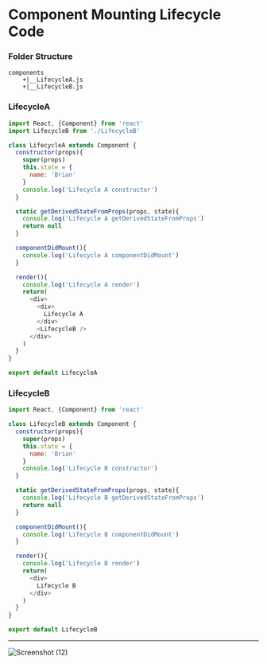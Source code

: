 # Component Mounting Lifecycle Code

### Folder Structure

```
components
    +|__LifecycleA.js
    +|__LifecycleB.js
```

### LifecycleA

```js
import React, {Component} from 'react'
import LifecycleB from './LifecycleB'

class LifecycleA extends Component {
  constructor(props){
    super(props)
    this.state = {
      name: 'Brian'
    }
    console.log('Lifecycle A constructor')
  }

  static getDerivedStateFromProps(props, state){
    console.log('Lifecycle A getDerivedStateFromProps')
    return null
  }

  componentDidMount(){
    console.log('Lifecycle A componentDidMount')
  }

  render(){
    console.log('Lifecycle A render')
    return(
      <div>
        <div>
          Lifecycle A
        </div>
        <LifecycleB />
      </div>
    )
  }
}

export default LifecycleA
```

### LifecycleB
```js
import React, {Component} from 'react'

class LifecycleB extends Component {
  constructor(props){
    super(props)
    this.state = {
      name: 'Brian'
    }
    console.log('Lifecycle B constructor')
  }

  static getDerivedStateFromProps(props, state){
    console.log('Lifecycle B getDerivedStateFromProps')
    return null
  }

  componentDidMount(){
    console.log('Lifecycle B componentDidMount')
  }

  render(){
    console.log('Lifecycle B render')
    return(
      <div>
        Lifecycle B
      </div>
    )
  }
}

export default LifecycleB
```

***
![Screenshot (12)](https://user-images.githubusercontent.com/61664827/137445496-6f089aae-4594-431a-9233-d35c8cd3c05b.png)

